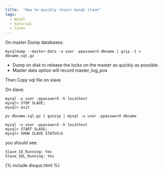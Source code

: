 ```yaml
---
title:  "How to quickly resync mysql slave"
tags:
  - mysql
  - tutorial
  - linux
---
```

<!-- {% include toc %} -->
On master Dump databases:
```shell
mysqldump --master-data -u user -ppassword dbname | gzip -1 > dbname.sql.gz
```
- Dump on disk to release the locks on the master as quickly as possible.
- Master data option will record master_log_pos

Then Copy sql file on slave

On slave:
```shell
mysql -u user -ppassword -h localhost
mysql> STOP SLAVE;
mysql> exit
```

```shell
pv dbname.sql.gz | gunzip | mysql -u user -ppassword dbname
```

```shell
mysql -u user -ppassword -h localhost
mysql> START SLAVE;
mysql> SHOW SLAVE STATUS\G
```

you should see:
```shell
Slave_IO_Running: Yes
Slave_SQL_Running: Yes
```

{% include disqus.html %}